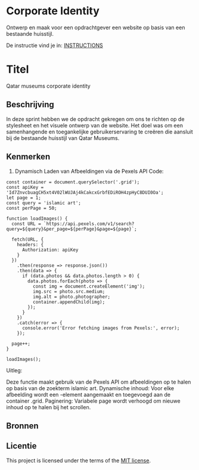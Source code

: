 # Corporate Identity

Ontwerp en maak voor een opdrachtgever een website op basis van een bestaande huisstijl.

De instructie vind je in: [INSTRUCTIONS](https://github.com/fdnd-task/look-and-feel-corporate-identity/blob/main/docs/INSTRUCTIONS.md)


# Titel
Qatar museums corporate identity

## Beschrijving
In deze sprint hebben we de opdracht gekregen om ons te richten op de stylesheet en het visuele ontwerp van de website. Het doel was om een samenhangende en toegankelijke gebruikerservaring te creëren die aansluit bij de bestaande huisstijl van Qatar Museums.
<!-- Voeg een mooie poster visual toe 📸 -->
<!-- Voeg een link toe naar Github Pages 🌐-->

## Kenmerken
1. Dynamisch Laden van Afbeeldingen via de Pexels API
Code:
```
const container = document.querySelector('.grid');
const apiKey = 'Id7ZnvcbuagCH5xt4V02lWUJAj4kCakcxGrbfEDiROH4zpHyC8DUI0Oa';
let page = 1;
const query = 'islamic art';
const perPage = 50;

function loadImages() {
  const URL = `https://api.pexels.com/v1/search?query=${query}&per_page=${perPage}&page=${page}`;

  fetch(URL, {
    headers: {
      Authorization: apiKey
    }
  })
    .then(response => response.json())
    .then(data => {
      if (data.photos && data.photos.length > 0) {
        data.photos.forEach(photo => {
          const img = document.createElement('img');
          img.src = photo.src.medium;
          img.alt = photo.photographer;
          container.appendChild(img);
        });
      }
    })
    .catch(error => {
      console.error('Error fetching images from Pexels:', error);
    });

  page++;
}

loadImages();
```
Uitleg:

Deze functie maakt gebruik van de Pexels API om afbeeldingen op te halen op basis van de zoekterm islamic art.
Dynamische inhoud: Voor elke afbeelding wordt een <img>-element aangemaakt en toegevoegd aan de container .grid.
Paginering: Variabele page wordt verhoogd om nieuwe inhoud op te halen bij het scrollen.

## Bronnen

## Licentie

This project is licensed under the terms of the [MIT license](./LICENSE).
